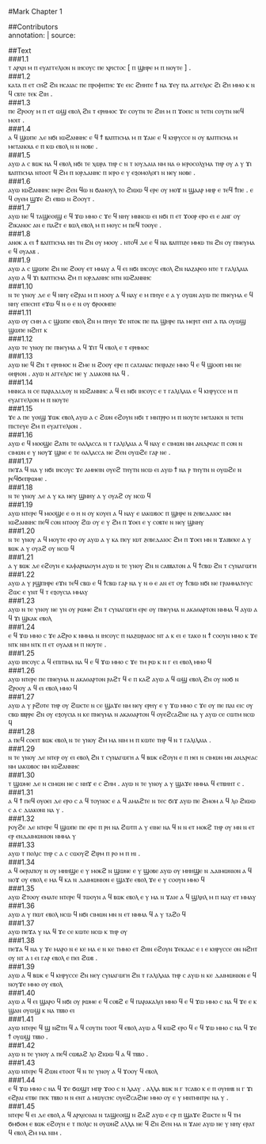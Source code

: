 #Mark Chapter 1  

##Contributors  
annotation:  | source:   

##Text  
###1.1  
ⲧ ⲁⲣⲭⲏ ⲙ ⲡ ⲉⲩⲁⲅⲅⲉⲗⲓⲟⲛ ⲛ ⲓⲏⲥⲟⲩⲥ ⲡⲉ ⲭⲣⲓⲥⲧⲟⲥ [ ⲡ ϣⲏⲣⲉ ⲙ ⲡ ⲛⲟⲩⲧⲉ ] .  
###1.2  
ⲕⲁⲧⲁ ⲡ ⲉⲧ ⲥⲏϩ ϩⲛ ⲏⲥⲁⲓⲁⲥ ⲡⲉ ⲡⲣⲟⲫⲏⲧⲏⲥ ϫⲉ ⲉⲓⲥ ϩⲏⲏⲧⲉ ϯ ⲛⲁ ϫⲉⲩ ⲡⲁ ⲁⲅⲅⲉⲗⲟⲥ ϩⲓ ϩⲏ ⲙⲙⲟ ⲕ ⲛ ϥ ⲥⲃⲧⲉ ⲧⲉⲕ ϩⲓⲏ .  
###1.3  
ⲡⲉ ϩⲣⲟⲟⲩ ⲙ ⲡ ⲉⲧ ⲱϣ ⲉⲃⲟⲗ ϩⲛ ⲧ ⲉⲣⲏⲙⲟⲥ ϫⲉ ⲥⲟⲩⲧⲛ ⲧⲉ ϩⲓⲏ ⲙ ⲡ ϫⲟⲉⲓⲥ ⲛ ⲧⲉⲧⲛ ⲥⲟⲩⲧⲛ ⲛⲉϥ ⲙⲟⲓⲧ .  
###1.4  
ⲁ ϥ ϣⲱⲡⲉ ⲇⲉ ⲛϭⲓ ⲓⲱϩⲁⲛⲛⲏⲥ ⲉ ϥ ϯ ⲃⲁⲡⲧⲓⲥⲙⲁ ⲙ ⲡ ϫⲁⲓⲉ ⲉ ϥ ⲕⲏⲣⲩⲥⲥⲉ ⲛ ⲟⲩ ⲃⲁⲡⲧⲓⲥⲙⲁ ⲙ ⲙⲉⲧⲁⲛⲟⲓⲁ ⲉ ⲡ ⲕⲱ ⲉⲃⲟⲗ ⲛ ⲛ ⲛⲟⲃⲉ .  
###1.5  
ⲁⲩⲱ ⲁ ⲥ ⲃⲱⲕ ⲛⲁ ϥ ⲉⲃⲟⲗ ⲛϭⲓ ⲧⲉ ⲭⲱⲣⲁ ⲧⲏⲣ ⲥ ⲛ ⲧ ⲓⲟⲩⲇⲁⲓⲁ ⲛⲙ ⲛⲁ ⲑ ⲓⲉⲣⲟⲥⲟⲗⲩⲙⲁ ⲧⲏⲣ ⲟⲩ ⲁ ⲩ ϫⲓ ⲃⲁⲡⲧⲓⲥⲙⲁ ⲛⲧⲟⲟⲧ ϥ ϩⲙ ⲡ ⲓⲟⲣⲇⲁⲛⲏⲥ ⲡ ⲓⲉⲣⲟ ⲉ ⲩ ⲉⲝⲟⲙⲟⲗⲟⲅⲓ ⲛ ⲛⲉⲩ ⲛⲟⲃⲉ .  
###1.6  
ⲁⲩⲱ ⲓⲱϩⲁⲛⲛⲏⲥ ⲛⲉⲣⲉ ϩⲉⲛ ϥⲱ ⲛ ϭⲁⲙⲟⲩⲗ ⲧⲟ ϩⲓⲱⲱ ϥ ⲉⲣⲉ ⲟⲩ ⲙⲟϫ ⲛ ϣⲁⲁⲣ ⲙⲏⲣ ⲉ ⲧⲉϥ ϯⲡⲉ . ⲉ ϥ ⲟⲩⲉⲙ ϣϫⲉ ϩⲓ ⲉⲃⲓⲱ ⲛ ϩⲟⲟⲩⲧ .  
###1.7  
ⲁⲩⲱ ⲛⲉ ϥ ⲧⲁϣⲉⲟⲓϣ ⲉ ϥ ϫⲱ ⲙⲙⲟ ⲥ ϫⲉ ϥ ⲛⲏⲩ ⲙⲛⲛⲥⲱ ⲉⲓ ⲛϭⲓ ⲡ ⲉⲧ ϫⲟⲟⲣ ⲉⲣⲟ ⲉⲓ ⲉ ⲁⲛⲅ ⲟⲩ ϩⲓⲕⲁⲛⲟⲥ ⲁⲛ ⲉ ⲡⲁϩⲧ ⲉ ⲃⲱⲗ ⲉⲃⲟⲗ ⲙ ⲡ ⲙⲟⲩⲥ ⲙ ⲡⲉϥ ⲧⲟⲟⲩⲉ .  
###1.8  
ⲁⲛⲟⲕ ⲁ ⲉⲓ ϯ ⲃⲁⲡⲧⲓⲥⲙⲁ ⲛⲏ ⲧⲛ ϩⲛ ⲟⲩ ⲙⲟⲟⲩ . ⲛⲧⲟϥ ⲇⲉ ⲉ ϥ ⲛⲁ ⲃⲁⲡⲧⲓⲍⲉ ⲙⲙⲱ ⲧⲛ ϩⲛ ⲟⲩ ⲡⲛⲉⲩⲙⲁ ⲉ ϥ ⲟⲩⲁⲁⲃ .  
###1.9  
ⲁⲩⲱ ⲁ ⲥ ϣⲱⲡⲉ ϩⲛ ⲛⲉ ϩⲟⲟⲩ ⲉⲧ ⲙⲙⲁⲩ ⲁ ϥ ⲉⲓ ⲛϭⲓ ⲓⲏⲥⲟⲩⲥ ⲉⲃⲟⲗ ϩⲛ ⲛⲁⲍⲁⲣⲉⲑ ⲛⲧⲉ ⲧ ⲅⲁⲗⲓⲗⲁⲓⲁ ⲁⲩⲱ ⲁ ϥ ϫⲓ ⲃⲁⲡⲧⲓⲥⲙⲁ ϩⲙ ⲡ ⲓⲟⲣⲇⲁⲛⲏⲥ ⲛⲧⲛ ⲓⲱϩⲁⲛⲛⲏⲥ  
###1.10  
ⲛ ⲧⲉ ⲩⲛⲟⲩ ⲇⲉ ⲉ ϥ ⲛⲏⲩ ⲉϩⲣⲁⲓ ⲙ ⲡ ⲙⲟⲟⲩ ⲁ ϥ ⲛⲁⲩ ⲉ ⲙ ⲡⲏⲩⲉ ⲉ ⲁ ⲩ ⲟⲩⲱⲛ ⲁⲩⲱ ⲡⲉ ⲡⲛⲉⲩⲙⲁ ⲉ ϥ ⲛⲏⲩ ⲉⲡⲉⲥⲏⲧ ⲉϫⲱ ϥ ⲛ ⲑ ⲉ ⲛ ⲟⲩ ϭⲣⲟⲟⲙⲡⲉ  
###1.11  
ⲁⲩⲱ ⲟⲩ ⲥⲙⲏ ⲁ ⲥ ϣⲱⲡⲉ ⲉⲃⲟⲗ ϩⲛ ⲙ ⲡⲏⲩⲉ ϫⲉ ⲛⲧⲟⲕ ⲡⲉ ⲡⲁ ϣⲏⲣⲉ ⲡⲁ ⲙⲉⲣⲓⲧ ⲉⲛⲧ ⲁ ⲡⲁ ⲟⲩⲱϣ ϣⲱⲡⲉ ⲛϩⲏⲧ ⲕ  
###1.12  
ⲁⲩⲱ ⲧⲉ ⲩⲛⲟⲩ ⲡⲉ ⲡⲛⲉⲩⲙⲁ ⲁ ϥ ϫⲓⲧ ϥ ⲉⲃⲟⲗ ⲉ ⲧ ⲉⲣⲏⲙⲟⲥ  
###1.13  
ⲁⲩⲱ ⲛⲉ ϥ ϩⲛ ⲧ ⲉⲣⲏⲙⲟⲥ ⲛ ϩⲙⲉ ⲛ ϩⲟⲟⲩ ⲉⲣⲉ ⲡ ⲥⲁⲧⲁⲛⲁⲥ ⲡⲉⲓⲣⲁⲍⲉ ⲙⲙⲟ ϥ ⲉ ϥ ϣⲟⲟⲡ ⲙⲛ ⲛⲉ ⲑⲏⲣⲓⲟⲛ . ⲁⲩⲱ ⲛ ⲁⲅⲅⲉⲗⲟⲥ ⲛⲉ ⲩ ⲇⲓⲁⲕⲟⲛⲓ ⲛⲁ ϥ .  
###1.14  
ⲙⲛⲛⲥⲁ ⲛ ⲥⲉ ⲡⲁⲣⲁⲇⲓⲇⲟⲩ ⲛ ⲓⲱϩⲁⲛⲛⲏⲥ ⲁ ϥ ⲉⲓ ⲛϭⲓ ⲓⲏⲥⲟⲩⲥ ⲉ ⲧ ⲅⲁⲗⲓⲗⲁⲓⲁ ⲉ ϥ ⲕⲏⲣⲩⲥⲥⲉ ⲙ ⲡ ⲉⲩⲁⲅⲅⲉⲗⲓⲟⲛ ⲙ ⲡ ⲛⲟⲩⲧⲉ  
###1.15  
ϫⲉ ⲁ ⲡⲉ ⲩⲟⲓϣ ϫⲱⲕ ⲉⲃⲟⲗ ⲁⲩⲱ ⲁ ⲥ ϩⲱⲛ ⲉϩⲟⲩⲛ ⲛϭⲓ ⲧ ⲙⲛⲧⲣⲣⲟ ⲙ ⲡ ⲛⲟⲩⲧⲉ ⲙⲉⲧⲁⲛⲟⲓ ⲛ ⲧⲉⲧⲛ ⲡⲓⲥⲧⲉⲩⲉ ϩⲙ ⲡ ⲉⲩⲁⲅⲅⲉⲗⲓⲟⲛ .  
###1.16  
ⲁⲩⲱ ⲉ ϥ ⲙⲟⲟϣⲉ ϩⲁⲧⲛ ⲧⲉ ⲑⲁⲗⲁⲥⲥⲁ ⲛ ⲧ ⲅⲁⲗⲓⲗⲁⲓⲁ ⲁ ϥ ⲛⲁⲩ ⲉ ⲥⲓⲙⲱⲛ ⲛⲙ ⲁⲛⲇⲣⲉⲁⲥ ⲡ ⲥⲟⲛ ⲛ ⲥⲓⲙⲱⲛ ⲉ ⲩ ⲛⲟⲩϫ ϣⲛⲉ ⲉ ⲧⲉ ⲑⲁⲗⲁⲥⲥⲁ ⲛⲉ ϩⲉⲛ ⲟⲩⲱϩⲉ ⲅⲁⲣ ⲛⲉ .  
###1.17  
ⲡⲉϫⲁ ϥ ⲛⲁ ⲩ ⲛϭⲓ ⲓⲏⲥⲟⲩⲥ ϫⲉ ⲁⲙⲏⲉⲓⲛ ⲟⲩⲉϩ ⲧⲏⲩⲧⲛ ⲛⲥⲱ ⲉⲓ ⲁⲩⲱ ϯ ⲛⲁ ⲣ ⲧⲏⲩⲧⲛ ⲛ ⲟⲩⲱϩⲉ ⲛ ⲣⲉϥϭⲉⲡⲣⲱⲙⲉ .  
###1.18  
ⲛ ⲧⲉ ⲩⲛⲟⲩ ⲇⲉ ⲁ ⲩ ⲕⲁ ⲛⲉⲩ ϣⲛⲏⲩ ⲁ ⲩ ⲟⲩⲁϩ ⲟⲩ ⲛⲥⲱ ϥ  
###1.19  
ⲁⲩⲱ ⲛⲧⲉⲣⲉ ϥ ⲙⲟⲟϣⲉ ⲉ ⲑ ⲏ ⲛ ⲟⲩ ⲕⲟⲩⲉⲓ ⲁ ϥ ⲛⲁⲩ ⲉ ⲓⲁⲕⲱⲃⲟⲥ ⲡ ϣⲏⲣⲉ ⲛ ⲍⲉⲃⲉⲇⲁⲓⲟⲥ ⲛⲙ ⲓⲱϩⲁⲛⲛⲏⲥ ⲡⲉϥ ⲥⲟⲛ ⲛⲧⲟⲟⲩ ϩⲱ ⲟⲩ ⲉ ⲩ ϩⲙ ⲡ ϫⲟⲉⲓ ⲉ ⲩ ⲥⲟⲃⲧⲉ ⲛ ⲛⲉⲩ ϣⲛⲏⲩ  
###1.20  
ⲛ ⲧⲉ ⲩⲛⲟⲩ ⲁ ϥ ⲙⲟⲩⲧⲉ ⲉⲣⲟ ⲟⲩ ⲁⲩⲱ ⲁ ⲩ ⲕⲁ ⲡⲉⲩ ⲓⲱⲧ ⲍⲉⲃⲉⲇⲁⲓⲟⲥ ϩⲙ ⲡ ϫⲟⲉⲓ ⲙⲛ ⲛ ϫⲁⲓⲃⲉⲕⲉ ⲁ ⲩ ⲃⲱⲕ ⲁ ⲩ ⲟⲩⲁϩ ⲟⲩ ⲛⲥⲱ ϥ  
###1.21  
ⲁ ⲩ ⲃⲱⲕ ⲇⲉ ⲉϩⲟⲩⲛ ⲉ ⲕⲁⲫⲁⲣⲛⲁⲟⲩⲙ ⲁⲩⲱ ⲛ ⲧⲉ ⲩⲛⲟⲩ ϩⲛ ⲛ ⲥⲁⲃⲃⲁⲧⲟⲛ ⲁ ϥ ϯⲥⲃⲱ ϩⲛ ⲧ ⲥⲩⲛⲁⲅⲱⲅⲏ  
###1.22  
ⲁⲩⲱ ⲁ ⲩ ⲣϣⲡⲏⲣⲉ ⲉϫⲛ ⲧⲉϥ ⲥⲃⲱ ⲉ ϥ ϯⲥⲃⲱ ⲅⲁⲣ ⲛⲁ ⲩ ⲛ ⲑ ⲉ ⲁⲛ ⲉⲧ ⲟⲩ ϯⲥⲃⲱ ⲛϭⲓ ⲛⲉ ⲅⲣⲁⲙⲙⲁⲧⲉⲩⲥ ϩⲱⲥ ⲉ ⲩⲛⲧ ϥ ⲧ ⲉⲝⲟⲩⲥⲓⲁ ⲙⲙⲁⲩ  
###1.23  
ⲁⲩⲱ ⲛ ⲧⲉ ⲩⲛⲟⲩ ⲛⲉ ⲩⲛ ⲟⲩ ⲣⲱⲙⲉ ϩⲛ ⲧ ⲥⲩⲛⲁⲅⲱⲅⲏ ⲉⲣⲉ ⲟⲩ ⲡⲛⲉⲩⲙⲁ ⲛ ⲁⲕⲁⲑⲁⲣⲧⲟⲛ ⲛⲙⲙⲁ ϥ ⲁⲩⲱ ⲁ ϥ ϫⲓ ϣⲕⲁⲕ ⲉⲃⲟⲗ  
###1.24  
ⲉ ϥ ϫⲱ ⲙⲙⲟ ⲥ ϫⲉ ⲁϩⲣⲟ ⲕ ⲛⲙⲙⲁ ⲛ ⲓⲏⲥⲟⲩⲥ ⲡ ⲛⲁⲍⲱⲣⲁⲓⲟⲥ ⲛⲧ ⲁ ⲕ ⲉⲓ ⲉ ⲧⲁⲕⲟ ⲛ ϯ ⲥⲟⲟⲩⲛ ⲙⲙⲟ ⲕ ϫⲉ ⲛⲧⲕ ⲛⲓⲙ ⲛⲧⲕ ⲡ ⲉⲧ ⲟⲩⲁⲁⲃ ⲙ ⲡ ⲛⲟⲩⲧⲉ .  
###1.25  
ⲁⲩⲱ ⲓⲏⲥⲟⲩⲥ ⲁ ϥ ⲉⲡⲓⲧⲓⲙⲁ ⲛⲁ ϥ ⲉ ϥ ϫⲱ ⲙⲙⲟ ⲥ ϫⲉ ⲧⲙ ⲣⲱ ⲕ ⲛ ⲅ ⲉⲓ ⲉⲃⲟⲗ ⲙⲙⲟ ϥ  
###1.26  
ⲁⲩⲱ ⲛⲧⲉⲣⲉ ⲡⲉ ⲡⲛⲉⲩⲙⲁ ⲛ ⲁⲕⲁⲑⲁⲣⲧⲟⲛ ⲣⲁϩⲧ ϥ ⲉ ⲡ ⲕⲁϩ ⲁⲩⲱ ⲁ ϥ ⲱϣ ⲉⲃⲟⲗ ϩⲛ ⲟⲩ ⲛⲟϭ ⲛ ϩⲣⲟⲟⲩ ⲁ ϥ ⲉⲓ ⲉⲃⲟⲗ ⲙⲙⲟ ϥ  
###1.27  
ⲁⲩⲱ ⲁ ⲩ ⲣϩⲟⲧⲉ ⲧⲏⲣ ⲟⲩ ϩⲱⲥⲧⲉ ⲛ ⲥⲉ ϣⲁϫⲉ ⲛⲙ ⲛⲉⲩ ⲉⲣⲏⲩ ⲉ ⲩ ϫⲱ ⲙⲙⲟ ⲥ ϫⲉ ⲟⲩ ⲡⲉ ⲡⲁⲓ ⲉⲓⲥ ⲟⲩ ⲥⲃⲱ ⲃⲃⲣⲣⲉ ϩⲛ ⲟⲩ ⲉⲝⲟⲩⲥⲓⲁ ⲛ ⲕⲉ ⲡⲛⲉⲩⲙⲁ ⲛ ⲁⲕⲁⲑⲁⲣⲧⲟⲛ ϥ ⲟⲩⲉϩⲥⲁϩⲛⲉ ⲛⲁ ⲩ ⲁⲩⲱ ⲥⲉ ⲥⲱⲧⲙ ⲛⲥⲱ ϥ  
###1.28  
ⲁ ⲡⲉϥ ⲥⲟⲉⲓⲧ ⲃⲱⲕ ⲉⲃⲟⲗ ⲛ ⲧⲉ ⲩⲛⲟⲩ ϩⲙ ⲙⲁ ⲛⲓⲙ ⲙ ⲡ ⲕⲱⲧⲉ ⲧⲏⲣ ϥ ⲛ ⲧ ⲅⲁⲗⲓⲗⲁⲓⲁ .  
###1.29  
ⲛ ⲧⲉ ⲩⲛⲟⲩ ⲇⲉ ⲛⲧⲉⲣ ⲟⲩ ⲉⲓ ⲉⲃⲟⲗ ϩⲛ ⲧ ⲥⲩⲛⲁⲅⲱⲅⲏ ⲁ ϥ ⲃⲱⲕ ⲉϩⲟⲩⲛ ⲉ ⲡ ⲏⲉⲓ ⲛ ⲥⲓⲙⲱⲛ ⲙⲛ ⲁⲛⲇⲣⲉⲁⲥ ⲛⲙ ⲓⲁⲕⲱⲃⲟⲥ ⲛⲙ ⲓⲱϩⲁⲛⲛⲏⲥ  
###1.30  
ⲧ ϣⲱⲙⲉ ⲇⲉ ⲛ ⲥⲓⲙⲱⲛ ⲛⲉ ⲥ ⲛⲏϫ ⲉ ⲥ ϩⲏⲙ . ⲁⲩⲱ ⲛ ⲧⲉ ⲩⲛⲟⲩ ⲁ ⲩ ϣⲁϫⲉ ⲛⲙⲙⲁ ϥ ⲉⲧⲃⲏⲏⲧ ⲥ .  
###1.31  
ⲁ ϥ ϯ ⲡⲉϥ ⲟⲩⲟⲉⲓ ⲇⲉ ⲉⲣⲟ ⲥ ⲁ ϥ ⲧⲟⲩⲛⲟⲥ ⲉ ⲁ ϥ ⲁⲙⲁϩⲧⲉ ⲛ ⲧⲉⲥ ϭⲓϫ ⲁⲩⲱ ⲡⲉ ϩⲙⲟⲙ ⲁ ϥ ⲗⲟ ϩⲓⲱⲱ ⲥ ⲁ ⲥ ⲇⲓⲁⲕⲟⲛⲓ ⲛⲁ ⲩ .  
###1.32  
ⲣⲟⲩϩⲉ ⲇⲉ ⲛⲧⲉⲣⲉ ϥ ϣⲱⲡⲉ ⲡⲉ ⲉⲣⲉ ⲡ ⲣⲏ ⲛⲁ ϩⲱⲧⲡ ⲁ ⲩ ⲉⲓⲛⲉ ⲛⲁ ϥ ⲛ ⲛ ⲉⲧ ⲙⲟⲕϩ ⲧⲏⲣ ⲟⲩ ⲙⲛ ⲛ ⲉⲧ ⲉⲣ ⲉⲛⲇⲁⲓⲙⲱⲛⲓⲟⲛ ⲛⲙⲙⲁ ⲩ  
###1.33  
ⲁⲩⲱ ⲧ ⲡⲟⲗⲓⲥ ⲧⲏⲣ ⲥ ⲁ ⲥ ⲥⲱⲟⲩϩ ϩⲓⲣⲙ ⲡ ⲣⲟ ⲙ ⲡ ⲏⲓ .  
###1.34  
ⲁ ϥ ⲑⲉⲣⲁⲡⲟⲩ ⲛ ⲟⲩ ⲙⲏⲏϣⲉ ⲉ ⲩ ⲙⲟⲕϩ ⲛ ϣⲱⲛⲉ ⲉ ⲩ ϣⲟⲃⲉ ⲁⲩⲱ ⲟⲩ ⲙⲏⲏϣⲉ ⲛ ⲇⲁⲓⲙⲱⲛⲓⲟⲛ ⲁ ϥ ⲛⲟϫ ⲟⲩ ⲉⲃⲟⲗ ⲉ ⲙⲁ ϥ ⲕⲁ ⲛ ⲇⲁⲓⲙⲱⲛⲓⲟⲛ ⲉ ϣⲁϫⲉ ⲉⲃⲟⲗ ϫⲉ ⲉ ⲩ ⲥⲟⲟⲩⲛ ⲙⲙⲟ ϥ  
###1.35  
ⲁⲩⲱ ϩⲧⲟⲟⲩ ⲉⲙⲁⲧⲉ ⲛⲧⲉⲣⲉ ϥ ⲧⲱⲟⲩⲛ ⲁ ϥ ⲃⲱⲕ ⲉⲃⲟⲗ ⲉ ⲩ ⲙⲁ ⲛ ϫⲁⲓⲉ ⲁ ϥ ϣⲗⲏⲗ ⲙ ⲡ ⲛⲁⲩ ⲉⲧ ⲙⲙⲁⲩ  
###1.36  
ⲁⲩⲱ ⲁ ⲩ ⲡⲱⲧ ⲉⲃⲟⲗ ⲛⲥⲱ ϥ ⲛϭⲓ ⲥⲓⲙⲱⲛ ⲙⲛ ⲛ ⲉⲧ ⲛⲙⲙⲁ ϥ ⲁ ⲩ ⲧⲁϩⲟ ϥ  
###1.37  
ⲁⲩⲱ ⲡⲉϫⲁ ⲩ ⲛⲁ ϥ ϫⲉ ⲥⲉ ⲕⲱⲧⲉ ⲛⲥⲱ ⲕ ⲧⲏⲣ ⲟⲩ  
###1.38  
ⲡⲉϫⲁ ϥ ⲛⲁ ⲩ ϫⲉ ⲙⲁⲣⲟ ⲛ ⲉ ⲕⲉ ⲙⲁ ⲉ ⲛ ⲕⲉ ⲧⲙⲙⲟ ⲉⲧ ϩⲏⲛ ⲉϩⲟⲩⲛ ϫⲉⲕⲁⲁⲥ ⲉ ⲓ ⲉ ⲕⲏⲣⲩⲥⲥⲉ ⲟⲛ ⲛϩⲏⲧ ⲟⲩ ⲛⲧ ⲁ ⲓ ⲉⲓ ⲅⲁⲣ ⲉⲃⲟⲗ ⲉ ⲡⲉⲓ ϩⲱⲃ .  
###1.39  
ⲁⲩⲱ ⲁ ϥ ⲃⲱⲕ ⲉ ϥ ⲕⲏⲣⲩⲥⲥⲉ ϩⲛ ⲛⲉⲩ ⲥⲩⲛⲁⲅⲱⲅⲏ ϩⲛ ⲧ ⲅⲁⲗⲓⲗⲁⲓⲁ ⲧⲏⲣ ⲥ ⲁⲩⲱ ⲛ ⲕⲉ ⲇⲁⲓⲙⲱⲛⲓⲟⲛ ⲉ ϥ ⲛⲟⲩϫⲉ ⲙⲙⲟ ⲟⲩ ⲉⲃⲟⲗ  
###1.40  
ⲁⲩⲱ ⲁ ϥ ⲉⲓ ϣⲁⲣⲟ ϥ ⲛϭⲓ ⲟⲩ ⲣⲱⲙⲉ ⲉ ϥ ⲥⲟⲃϩ ⲉ ϥ ⲡⲁⲣⲁⲕⲁⲗⲉⲓ ⲙⲙⲟ ϥ ⲉ ϥ ϫⲱ ⲙⲙⲟ ⲥ ⲛⲁ ϥ ϫⲉ ⲉ ⲕ ϣⲁⲛ ⲟⲩⲱϣ ⲕ ⲛⲁ ⲧⲃⲃⲟ ⲉⲓ  
###1.41  
ⲁⲩⲱ ⲛⲧⲉⲣⲉ ϥ ϣ ⲛϩⲧⲏ ϥ ⲁ ϥ ⲥⲟⲩⲧⲛ ⲧⲟⲟⲧ ϥ ⲉⲃⲟⲗ ⲁⲩⲱ ⲁ ϥ ⲕⲱϩ ⲉⲣⲟ ϥ ⲉ ϥ ϫⲱ ⲙⲙⲟ ⲥ ⲛⲁ ϥ ϫⲉ ϯ ⲟⲩⲱϣ ⲧⲃⲃⲟ .  
###1.42  
ⲁⲩⲱ ⲛ ⲧⲉ ⲩⲛⲟⲩ ⲁ ⲡⲉϥ ⲥⲱⲃⲁϩ ⲗⲟ ϩⲓⲱⲱ ϥ ⲁ ϥ ⲧⲃⲃⲟ .  
###1.43  
ⲁⲩⲱ ⲛⲧⲉⲣⲉ ϥ ϩⲱⲛ ⲉⲧⲟⲟⲧ ϥ ⲛ ⲧⲉ ⲩⲛⲟⲩ ⲁ ϥ ϫⲟⲟⲩ ϥ ⲉⲃⲟⲗ  
###1.44  
ⲉ ϥ ϫⲱ ⲙⲙⲟ ⲥ ⲛⲁ ϥ ϫⲉ ϭⲱϣⲧ ⲙⲡⲣ ϫⲟⲟ ⲥ ⲛ ⲗⲁⲁⲩ . ⲁⲗⲗⲁ ⲃⲱⲕ ⲛ ⲅ ⲧⲥⲁⲃⲟ ⲕ ⲉ ⲡ ⲟⲩⲏⲏⲃ ⲛ ⲅ ϫⲓ ⲉϩⲣⲁⲓ ⲉⲧⲃⲉ ⲡⲉⲕ ⲧⲃⲃⲟ ⲛ ⲛ ⲉⲛⲧ ⲁ ⲙⲱⲩⲥⲏⲥ ⲟⲩⲉϩⲥⲁϩⲛⲉ ⲙⲙⲟ ⲟⲩ ⲉ ⲩ ⲙⲛⲧⲙⲛⲧⲣⲉ ⲛⲁ ⲩ .  
###1.45  
ⲛⲧⲉⲣⲉ ϥ ⲉⲓ ⲇⲉ ⲉⲃⲟⲗ ⲁ ϥ ⲁⲣⲭⲉⲥⲑⲁⲓ ⲛ ⲧⲁϣⲉⲟⲓϣ ⲛ ϩⲁϩ ⲁⲩⲱ ⲉ ⲥⲣ ⲡ ϣⲁϫⲉ ϩⲱⲥⲧⲉ ⲛ ϥ ⲧⲙ ϭⲙϭⲟⲙ ⲉ ⲃⲱⲕ ⲉϩⲟⲩⲛ ⲉ ⲧ ⲡⲟⲗⲓⲥ ⲛ ⲟⲩⲱⲛϩ ⲁⲗⲗⲁ ⲛⲉ ϥ ϩⲛ ϩⲉⲛ ⲙⲁ ⲛ ϫⲁⲓⲉ ⲁⲩⲱ ⲛⲉ ⲩ ⲛⲏⲩ ⲉⲣⲁⲧ ϥ ⲉⲃⲟⲗ ϩⲙ ⲙⲁ ⲛⲓⲙ .  
